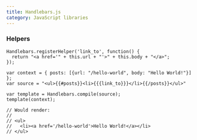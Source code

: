 ```yaml
---
title: Handlebars.js
category: JavaScript libraries
---
```


### Helpers

    Handlebars.registerHelper('link_to', function() {
      return "<a href='" + this.url + "'>" + this.body + "</a>";
    });

    var context = { posts: [{url: "/hello-world", body: "Hello World!"}] };
    var source = "<ul>{{#posts}}<li>{{{link_to}}}</li>{{/posts}}</ul>"

    var template = Handlebars.compile(source);
    template(context);

    // Would render:
    //
    // <ul>
    //   <li><a href='/hello-world'>Hello World!</a></li>
    // </ul>
